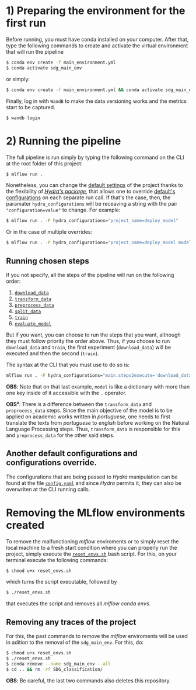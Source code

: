 # 1) Preparing the environment for the first run
Before running, you must have conda installed on your computer. After that, type the following commands to create and activate the virtual environment that will run the pipeline

```bash
$ conda env create -f main_environment.yml
$ conda activate sdg_main_env
```
or simply:

```bash
$ conda env create -f main_environment.yml && conda activate sdg_main_env
```

Finally, log in with ```WandB``` to make the data versioning works and the metrics start to be captured.

```
$ wandb login
```

# 2) Running the pipeline
The full pipeline is run simply by typing the following command on the CLI at the root folder of this project:

```bash
$ mlflow run .
```
Nonetheless, you can change the [default settings](config.yaml) of the project thanks to the flexibility of [*Hydra's package*](https://hydra.cc/docs/intro/), that allows one to override [default's configurations](config.yaml) on each separate run call. If that's the case, then, the paramater ```hydra_configurations``` will be receaving a string with the pair ```"configuration=value"``` to change. For example:

```bash
$ mlflow run . -P hydra_configurations="project_name=deploy_model"
```

Or in the case of multiple overrides:

```bash
$ mlflow run . -P hydra_configurations="project_name=deploy_model model.seed=8795"
```

## Running chosen steps
If you not specify, all the steps of the pipeline will run on the following order:

1) [```download_data```](download_data/run.py)
2) [```transform_data```](transform_data/run.py)
3) [```preprocess_data```](preprocess_data/run.py)
4) [```split_data```](split_data/run.py)
5) [```train```](train/run.py)
6) [```evaluate_model```](evaluate_model/run.py)

But if you want, you can choose to run the steps that you want, although they must follow priority the order above. Thus, if you choose to run ```download_data``` and ```train```, the first experiment (```download_data```) will be executed and then the second (```train```).

The syntax at the CLI that you must use to do so is:

```bash
mlflow run . -P hydra_configurations="main.steps2execute='download_data,train'"
```

__OBS__: Note that on that last example, ```model``` is like a dictionary with more than one key inside of it accessible with the ```.``` operator.

__OBS²__: There is a difference between the ```transform_data``` and ```preprocess_data``` steps. Since the main objective of the model is to be applied on academic works written in *portuguese*, one needs to first translate the texts from *portuguese* to *english* before working on the Natural Language Processing steps. Thus, ```transform_data``` is responsible for this and ```preprocess_data``` for the other said steps.

## Another default configurations and configurations override.
The configurations that are being passed to *Hydra* manipulation can be found at the file [```config.yaml```](config.yaml) and since *Hydra* permits it, they can also be overwriten at the CLI running calls.

# Removing the MLflow environments created
To remove the malfunctioning *mlflow* enviroments or to simply reset the local machine to a fresh start condition where you can properly run the project, simply execute the [```reset_envs.sh```](reset_envs.sh) bash script. For this, on your terminal execute the following commands:

```bash
$ chmod u+x reset_envs.sh
```

which turns the script executable, followed by

```bash
$ ./reset_envs.sh
```
that executes the script and removes all *mlflow conda envs*.

## Removing any traces of the project
For this, the past commands to remove the *mlflow* enviroments will be used in adition to the removal of the ```sdg_main_env```. For this, do:

```bash
$ chmod u+x reset_envs.sh
$ ./reset_envs.sh
$ conda remove --name sdg_main_env --all
$ cd .. && rm -rf SDG_classification/
```
__OBS__: Be careful, the last two commands also deletes this repository.